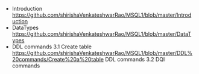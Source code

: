 * Introduction https://github.com/shirishaVenkateshwarRao/MSQL1/blob/master/Introduction
* DataTypes https://github.com/shirishaVenkateshwarRao/MSQL1/blob/master/DataTypes
* DDL commands 3.1 Create table https://github.com/shirishaVenkateshwarRao/MSQL1/blob/master/DDL%20commands/Create%20a%20table
DDL commands 3.2
DQl commands
